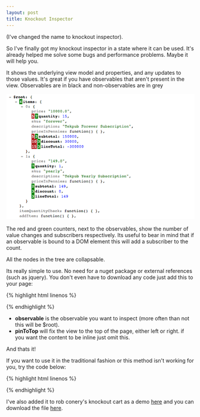 ```yaml
---
layout: post
title: Knockout Inspector
---
```


(I've changed the name to knockout inspector).

So I've finally got my knockout inspector in a state where it can be used. It's already helped me solve some bugs and performance problems. Maybe it will help you.

It shows the underlying view model and properties, and any updates to those values. It's great if you have observables that aren't present in the view. Observables are in black and non-observables are in grey

![knockout inspector](/img/knockout-inspector.png)

The red and green counters, next to the observables, show the number of value changes and subscribers respectively. Its useful to bear in mind that if an observable is bound to a DOM element this will add a subscriber to the count.

All the nodes in the tree are collapsable.

Its really simple to use. No need for a nuget package or external references (such as jquery). You don't even have to download any code just add this to your page:

{% highlight html linenos %}
<script src="http://invalid-arg.github.com/ko-inspector.js" data-inspect="observable: '$root', pinToTop: 'left'"></script>
{% endhighlight %}

* __observable__ is the observable you want to inspect (more often than not this will be $root).
* __pinToTop__ will fix the view to the top of the page, either left or right. if you want the content to be inline just omit this.

And thats it!

If you want to use it in the traditional fashion or this method isn't working for you, try the code below:

{% highlight html linenos %}
<script src="http://invalid-arg.github.com/ko-inspector.js"></script>
<div data-bind="inspect: $root, pinToTop: 'left'"></div>
{% endhighlight %}

I've also added it to rob conery's knockout cart as a demo [here](http://invalid-arg.github.com/knockout-cart/example.html) and you can download the file <a href="http://invalid-arg.github.com/ko-inspector.js" target="_blank">here</a>.